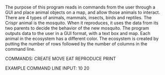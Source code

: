 The purpose of this program reads in commands from the user through a GUI and place animal
objects on a map, and allow those animals to interact. There are 4 types of animals, mammals, 
insects, birds and reptiles. The Crispr animal is the mosquito. When it reproduces, 
it uses the data from its two parents to decide the behavior of the new mosquito. The 
program outputs data to the user in a GUI format, with a text box and map. Each animal
in the ecosystem has a different color. The ecosystem is created by putting the number 
of rows followed by the number of columns in the command line. 

COMMANDS:
CREATE 
MOVE
EAT
REPRODUCE
PRINT

EXAMPLE COMMAND LINE INPUT:
10 20

